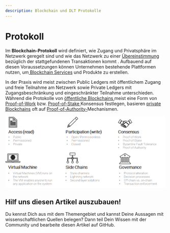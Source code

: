 ```yaml
---
description: Blockchain und DLT Protokolle
---
```


# Protokoll

Im **Blockchain-Protokoll** wird definiert, wie Zugang und Privatsphäre im Netzwerk geregelt sind und wie das Netzwerk zu einer [Übereinstimmung](https://lab.ledgerlabs.li/grundlagen/konsens-mechanismen) bezüglich der stattgefundenen Transaktionen kommt . Aufbauend auf diesen Voraussetzungen können Unternehmen bestehende Plattformen nutzen, um[ Blockchain Services](https://lab.ledgerlabs.li/dlt/technologie/services) und Produkte zu erstellen. 

In der Praxis wird meist zwischen Public Ledgers mit öffentlichem Zugang und freie Teilnahme am Netzwerk sowie Private Ledgers mit Zugangsbeschränkung und eingeschränkter Teilnahme unterschieden. Während die Protokolle von [öffentliche Blockchains ](https://lab.ledgerlabs.li/dlt/distributed-ledger-technologien/definition/public-ledgers)meist eine Form von [Proof-of-Work](https://lab.ledgerlabs.li/grundlagen/konsens-mechanismen/proof-of-work) bzw. [Proof-of-Stake ](https://lab.ledgerlabs.li/grundlagen/konsens-mechanismen/proof-of-stake)Konsensus festlegen, basieren [private Blockchains](https://lab.ledgerlabs.li/dlt/distributed-ledger-technologien/definition/private-ledgers) oft auf [Proof-of-Authority-](https://lab.ledgerlabs.li/grundlagen/konsens-mechanismen/andere-konsensus#proof-of-authority-poa)Mechanismen. 

![Eigene Darstellung in Anlehnung an Rauchs et al. \(2018\)](../../.gitbook/assets/image%20%2815%29.png)

## Hilf uns diesen Artikel auszubauen!

Du kennst Dich aus mit dem Themengebiet und kannst Deine Aussagen mit wissenschaftlichen Quellen belegen? Dann teil Dein Wissen mit der Community und bearbeite diesen Artikel auf GitHub.

